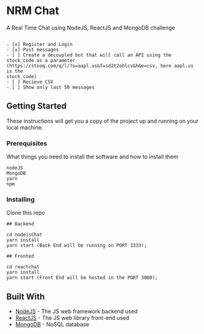 # NRM Chat

A Real Time Chat using NodeJS, ReactJS and MongoDB challenge

```

- [x] Register and Login
- [x] Post messages
- [ ] Create a decoupled bot that will call an API using the stock_code as a parameter
(https://stooq.com/q/l/?s=aapl.us&f=sd2t2ohlcv&h&e=csv, here aapl.us is the
stock_code)
- [ ] Recieve CSV
- [ ] Show only last 50 messages

```

## Getting Started

These instructions will get you a copy of the project up and running on your local machine.

### Prerequisites

What things you need to install the software and how to install them

```
nodeJS
MongoDB
yarn
npm
```

### Installing

Clone this repo
```
## Backend

cd nodejsChat
yarn install
yarn start (Back End will be running on PORT 3333);
```

```
## Fronted

cd reactchat
yarn install
yarn start (Front End will be hosted in the PORT 3000);
```

## Built With

* [NodeJS](https://nodejs.org) - The JS web framework backend used
* [ReactJS](https://reactjs.org/) - The JS web library front-end used
* [MongoDB](https://www.mongodb.com/) - NoSQL database

